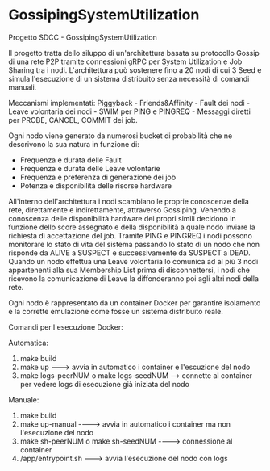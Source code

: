 # GossipingSystemUtilization
Progetto SDCC - GossipingSystemUtilization

Il progetto tratta dello siluppo di un'architettura basata su protocollo Gossip di una rete P2P tramite connessioni gRPC per System Utilization e Job Sharing tra i nodi.
L'architettura può sostenere fino a 20 nodi di cui 3 Seed e simula l'esecuzione di un sistema distribuito senza necessità di comandi manuali.

Meccanismi implementati: Piggyback - Friends&Affinity - Fault dei nodi - Leave volontaria dei nodi - SWIM per PING e PINGREQ - Messaggi diretti per PROBE, CANCEL, COMMIT dei job.

Ogni nodo viene generato da numerosi bucket di probabilità che ne descrivono la sua natura in funzione di:
  - Frequenza e durata delle Fault
  - Frequenza e durata delle Leave volontarie
  - Frequenza e preferenza di generazione dei job
  - Potenza e disponibilità delle risorse hardware

All'interno dell'architettura i nodi scambiano le proprie conoscenze della rete, direttamente e indirettamente, attraverso Gossiping. Venendo a conoscenza delle disponibilità hardware dei propri simili decidono in funzione dello score assegnato e della disponibilità a quale nodo inviare la richiesta di accettazione del job.
Tramite PING e PINGREQ i nodi possono monitorare lo stato di vita del sistema passando lo stato di un nodo che non risponde da ALIVE a SUSPECT e successivamente da SUSPECT a DEAD.
Quando un nodo effettua una Leave volontaria lo comunica ad al più 3 nodi appartenenti alla sua Membership List prima di disconnettersi, i nodi che ricevono la comunicazione di Leave la diffonderanno poi agli altri nodi della rete.

Ogni nodo è rappresentato da un container Docker per garantire isolamento e la corrette emulazione come fosse un sistema distribuito reale.

Comandi per l'esecuzione Docker:

Automatica:
1) make build
2) make up ---> avvia in automatico i container e l'escuzione del nodo
3) make logs-peerNUM o make logs-seedNUM --> connette al container per vedere logs di esecuzione già iniziata del nodo

Manuale:
1) make build
2) make up-manual ----> avvia in automatico i container ma non l'esecuzione del nodo
3) make sh-peerNUM o make sh-seedNUM ----> connessione al container
4) /app/entrypoint.sh ---> avvia l'esecuzione del nodo con logs
